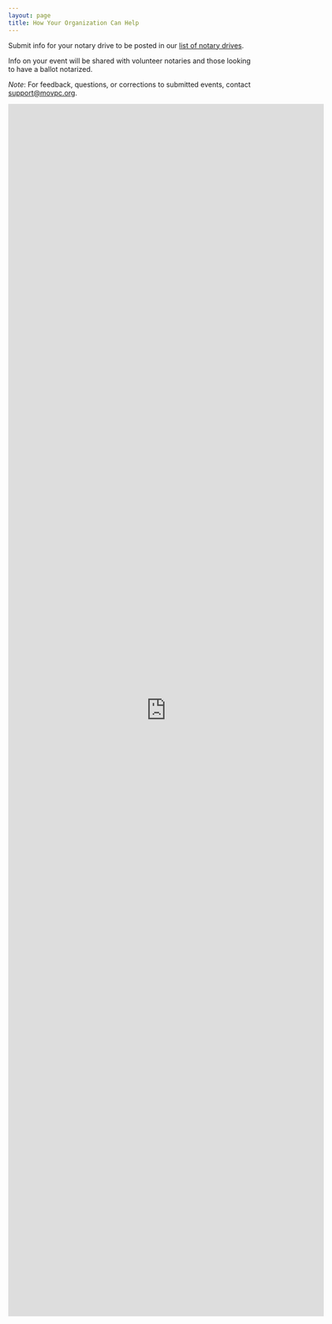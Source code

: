 ```yaml
---
layout: page
title: How Your Organization Can Help
---
```


Submit info for your notary drive to be posted in our <a href="/find-a-notary/#upcoming-notary-drives">list of notary drives</a>. 

Info on your event will be shared with volunteer notaries and those looking to have a ballot notarized.

*Note*: For feedback, questions, or corrections to submitted events, contact <a href="mailto:support@movpc.org">support@movpc.org</a>.

<iframe src="https://docs.google.com/forms/d/e/1FAIpQLSewT5TxyryGl-z3pdi_EVxikoT8YWIFvzXbc9XwVXORIPn8wA/viewform?embedded=true" width="640" height="2457" frameborder="0" marginheight="0" marginwidth="0">Loading…</iframe>